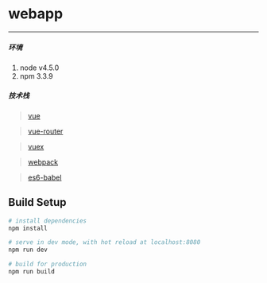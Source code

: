 # webapp


---

##### 环境
 1. node v4.5.0
 2. npm 3.3.9

##### 技术栈

> [vue](https://github.com/vuejs/vue)

> [vue-router](https://github.com/vuejs/vue-router)

> [vuex](https://github.com/vuejs/vuex)

> [webpack](http://webpack.github.io/docs/)

> [es6-babel](https://babeljs.io/docs/learn-es2015/)

## Build Setup

``` bash
# install dependencies
npm install

# serve in dev mode, with hot reload at localhost:8080
npm run dev

# build for production
npm run build
```
